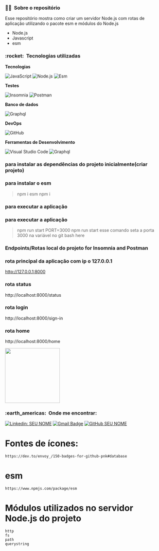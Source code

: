 <h3> 👨‍💼 &nbsp;Sobre o repositório </h3>

Esse repositório mostra como criar um servidor Node.js com rotas de aplicação utilizando o pacote esm e módulos do Node.js

- Node.js
- Javascript
- esm

<h3> :rocket: &nbsp;Tecnologias utilizadas </h3>

**Tecnologias**

  ![JavaScript](https://img.shields.io/badge/-JavaScript-333333?style=flat&logo=javascript)
  ![Node.js](https://img.shields.io/badge/-Node.js-333333?style=flat&logo=node.js) 
  ![Esm](https://img.shields.io/badge/esm-333333?style=flat&logo=esm)

**Testes**

  ![Insomnia](https://img.shields.io/badge/-Insomnia-333333?style=flat&logo=insomnia)
  ![Postman](https://img.shields.io/badge/-Postman-333333?style=flat&logo=postman)

**Banco de dados**

  ![Graphql](https://img.shields.io/badge/grasphql-F80000?&logo=graphql&logoColor=purple)

**DevOps**

  ![GitHub](https://img.shields.io/badge/-GitHub-333333?style=flat&logo=github)

**Ferramentas de Desenvolvimento**

  ![Visual Studio Code](https://img.shields.io/badge/-Visual%20Studio%20Code-333333?style=flat&logo=visual-studio-code&logoColor=007ACC)
  ![Graphql](https://img.shields.io/badge/grasphql-F80000?&logo=graphql&logoColor=purple)
  

<h3> para instalar as dependências do projeto inicialmente(criar projeto) </h3>

### para instalar o esm
> npm i esm
> npm i


<h3> para executar a aplicação </h3>

### para executar a aplicação
> npm run start
> PORT=3000 npm run start esse comando seta a porta 3000 na variável no git bash here

<h3> Endpoints/Rotas local do projeto for Insomnia and Postman </h3>

### rota principal da aplicação com ip o 127.0.0.1
http://127.0.0.1:8000
### rota status
http://localhost:8000/status
### rota login
http://localhost:8000/sign-in
### rota home
http://localhost:8000/home


<a href="https://github.com/artstar10">
  <img height="180em" src="https://github-readme-stats.vercel.app/api?username=artstar10&theme=dracula&show_icons=true" />
</a>

<br/>

<h3> :earth_americas: &nbsp;Onde me encontrar: </h3> 

[![Linkedin: SEU NOME](https://img.shields.io/badge/-USERNAME-blue?style=flat-square&logo=Linkedin&logoColor=white&link=https://www.linkedin.com/in/arthur-neves-de-oliveira-sistemas-de-informacao/)](https://www.linkedin.com/in/arthur-neves-de-oliveira-sistemas-de-informacao/)
[![Gmail Badge](https://img.shields.io/badge/-seuemail@email.com-006bed?style=flat-square&logo=Gmail&logoColor=white&link=mailto:SEU-EMAIL)](mailto:SEU-EMAIL)
[![GitHub SEU NOME](https://img.shields.io/github/followers/artstar10?label=follow&style=social)](LINK-DO-SEU-GITHUB)


# Fontes de ícones:
```
https://dev.to/envoy_/150-badges-for-github-pnk#database

```
# esm
```
https://www.npmjs.com/package/esm

```

# Módulos utilizados no servidor Node.js do projeto
```
http
fs
path
querystring


```